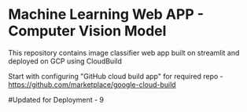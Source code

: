 # Machine Learning Web APP - Computer Vision Model
This repository contains image classifier web app built on streamlit and deployed on GCP using CloudBuild

Start with configuring "GitHub cloud build app" for required repo - https://github.com/marketplace/google-cloud-build

#Updated for Deployment - 9
